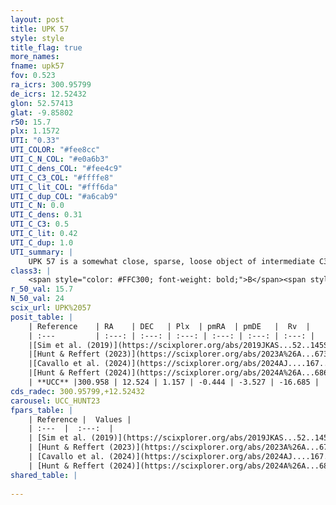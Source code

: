 ```yaml
---
layout: post
title: UPK 57
style: style
title_flag: true
more_names: 
fname: upk57
fov: 0.523
ra_icrs: 300.95799
de_icrs: 12.52432
glon: 52.57413
glat: -9.85802
r50: 15.7
plx: 1.1572
UTI: "0.33"
UTI_COLOR: "#fee8cc"
UTI_C_N_COL: "#e0a6b3"
UTI_C_dens_COL: "#fee4c9"
UTI_C_C3_COL: "#ffffe8"
UTI_C_lit_COL: "#fff6da"
UTI_C_dup_COL: "#a6cab9"
UTI_C_N: 0.0
UTI_C_dens: 0.31
UTI_C_C3: 0.5
UTI_C_lit: 0.42
UTI_C_dup: 1.0
UTI_summary: |
    UPK 57 is a somewhat close, sparse, loose object of intermediate C3 quality. It is poorly studied in the literature.<br><br><span style="color: #99180f; font-weight: bold;">Warning: </span>contains less than 25 stars with <i>P>0.5</i> estimated.
class3: |
    <span style="color: #FFC300; font-weight: bold;">B</span><span style="color: #FFC300; font-weight: bold;">B</span>
r_50_val: 15.7
N_50_val: 24
scix_url: UPK%2057
posit_table: |
    | Reference    | RA    | DEC   | Plx  | pmRA  | pmDE   |  Rv  |
    | :---         | :---: | :---: | :---: | :---: | :---: | :---: |
    |[Sim et al. (2019)](https://scixplorer.org/abs/2019JKAS...52..145S) | 300.941 | 12.432 | -- | -0.45 | -3.56 | -- |
    |[Hunt & Reffert (2023)](https://scixplorer.org/abs/2023A%26A...673A.114H) | 300.914 | 12.642 | 1.172 | -0.459 | -3.514 | -15.474 |
    |[Cavallo et al. (2024)](https://scixplorer.org/abs/2024AJ....167...12C) | 300.954 | 12.585 | 1.174 | -- | -- | -- |
    |[Hunt & Reffert (2024)](https://scixplorer.org/abs/2024A%26A...686A..42H) | 300.914 | 12.642 | 1.172 | -0.459 | -3.514 | -15.474 |
    | **UCC** |300.958 | 12.524 | 1.157 | -0.444 | -3.527 | -16.685 | 
cds_radec: 300.95799,+12.52432
carousel: UCC_HUNT23
fpars_table: |
    | Reference |  Values |
    | :---  |  :---:  |
    | [Sim et al. (2019)](https://scixplorer.org/abs/2019JKAS...52..145S) | `d_pc=819, log(age)=8.75` |
    | [Hunt & Reffert (2023)](https://scixplorer.org/abs/2023A%26A...673A.114H) | `AV50=0.158, diffAV50=0.603, MOD50=9.529, logAge50=8.735` |
    | [Cavallo et al. (2024)](https://scixplorer.org/abs/2024AJ....167...12C) | `AV50=0.67, dMod50=9.62, logAge50=7.97, [Fe/H]50=-0.11` |
    | [Hunt & Reffert (2024)](https://scixplorer.org/abs/2024A%26A...686A..42H) | `MassJ=79.0964` |
shared_table: |
    
---
```

